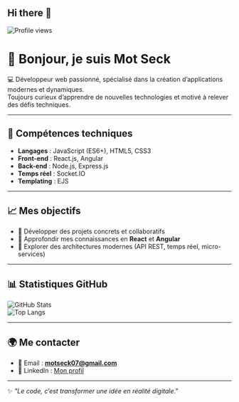 ## Hi there 👋
![Profile views](https://komarev.com/ghpvc/?username=tonusername&color=blue)
# 👋 Bonjour, je suis Mot Seck  

💻 Développeur web passionné, spécialisé dans la création d’applications modernes et dynamiques.  
Toujours curieux d’apprendre de nouvelles technologies et motivé à relever des défis techniques.  

---

## 🚀 Compétences techniques  

- **Langages** : JavaScript (ES6+), HTML5, CSS3  
- **Front-end** : React.js, Angular  
- **Back-end** : Node.js, Express.js  
- **Temps réel** : Socket.IO  
- **Templating** : EJS  

---

## 📈 Mes objectifs  
- 🔭 Développer des projets concrets et collaboratifs  
- 🌱 Approfondir mes connaissances en **React** et **Angular**  
- 🚀 Explorer des architectures modernes (API REST, temps réel, micro-services)  

---

## 📊 Statistiques GitHub  

![GitHub Stats](https://github-readme-stats.vercel.app/api?username=tonusername&show_icons=true&theme=radical)  
![Top Langs](https://github-readme-stats.vercel.app/api/top-langs/?username=tonusername&layout=compact&theme=radical)  

---

## 🌍 Me contacter  
- 📧 Email : **motseck07@gmail.com**  
- 💼 LinkedIn : [Mon profil](https://www.linkedin.com/in/mot-seck)  
 

---

✨ *"Le code, c’est transformer une idée en réalité digitale."*  




<!--
**MOTSECK/MOTSECK** is a ✨ _special_ ✨ repository because its `README.md` (this file) appears on your GitHub profile.

Here are some ideas to get you started:

- 🔭 I’m currently working on ...
- 🌱 I’m currently learning ...
- 👯 I’m looking to collaborate on ...
- 🤔 I’m looking for help with ...
- 💬 Ask me about ...
- 📫 How to reach me: ...
- 😄 Pronouns: ...
- ⚡ Fun fact: ...
-->
